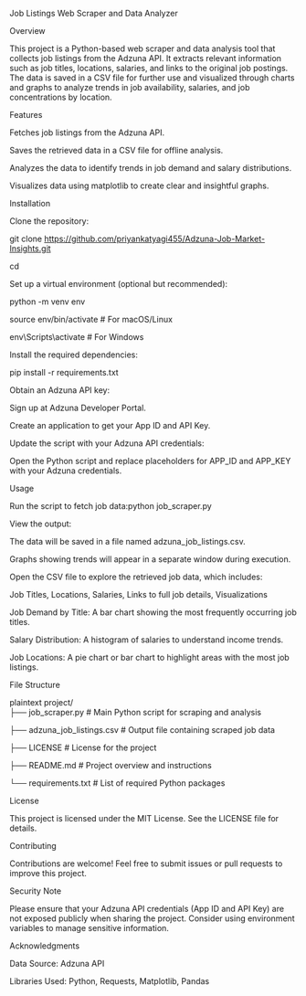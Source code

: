 Job Listings Web Scraper and Data Analyzer

Overview

This project is a Python-based web scraper and data analysis tool that collects job listings from the Adzuna API. It extracts relevant information such as job titles, locations, salaries, and links to the original job postings. The data is saved in a CSV file for further use and visualized through charts and graphs to analyze trends in job availability, salaries, and job concentrations by location.

Features

Fetches job listings from the Adzuna API.

Saves the retrieved data in a CSV file for offline analysis.

Analyzes the data to identify trends in job demand and salary distributions.

Visualizes data using matplotlib to create clear and insightful graphs.

Installation

Clone the repository:

git clone <https://github.com/priyankatyagi455/Adzuna-Job-Market-Insights.git>  

cd  <Adzuna-Job-Market-Insights> 

Set up a virtual environment (optional but recommended):

python -m venv env  

source env/bin/activate  # For macOS/Linux

env\Scripts\activate     # For Windows  

Install the required dependencies:

pip install -r requirements.txt 

Obtain an Adzuna API key:

Sign up at Adzuna Developer Portal.

Create an application to get your App ID and API Key.

Update the script with your Adzuna API credentials:

Open the Python script and replace placeholders for APP_ID and APP_KEY with your Adzuna credentials.

Usage

Run the script to fetch job data:python job_scraper.py 

View the output:

The data will be saved in a file named adzuna_job_listings.csv.

Graphs showing trends will appear in a separate window during execution.

Open the CSV file to explore the retrieved job data, which includes:

Job Titles, Locations, Salaries, Links to full job details, Visualizations

Job Demand by Title: A bar chart showing the most frequently occurring job titles.

Salary Distribution: A histogram of salaries to understand income trends.

Job Locations: A pie chart or bar chart to highlight areas with the most job listings.

File Structure

plaintext project/  
├── job_scraper.py       # Main Python script for scraping and analysis  

├── adzuna_job_listings.csv # Output file containing scraped job data  

├── LICENSE              # License for the project  

├── README.md            # Project overview and instructions 

└── requirements.txt     # List of required Python packages  

License

This project is licensed under the MIT License. See the LICENSE file for details.

Contributing

Contributions are welcome! Feel free to submit issues or pull requests to improve this project.

Security Note

Please ensure that your Adzuna API credentials (App ID and API Key) are not exposed publicly when sharing the project. Consider using environment variables to manage sensitive information.

Acknowledgments

Data Source: Adzuna API

Libraries Used: Python, Requests, Matplotlib, Pandas
